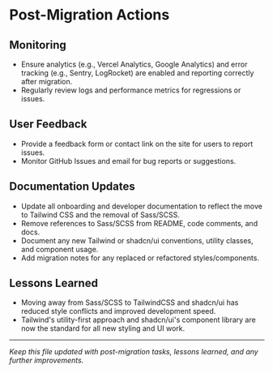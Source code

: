 
# Post-Migration Actions

## Monitoring

- Ensure analytics (e.g., Vercel Analytics, Google Analytics) and error tracking (e.g., Sentry, LogRocket) are enabled and reporting correctly after migration.
- Regularly review logs and performance metrics for regressions or issues.

## User Feedback

- Provide a feedback form or contact link on the site for users to report issues.
- Monitor GitHub Issues and email for bug reports or suggestions.

## Documentation Updates

- Update all onboarding and developer documentation to reflect the move to Tailwind CSS and the removal of Sass/SCSS.
- Remove references to Sass/SCSS from README, code comments, and docs.
- Document any new Tailwind or shadcn/ui conventions, utility classes, and component usage.
- Add migration notes for any replaced or refactored styles/components.

## Lessons Learned

- Moving away from Sass/SCSS to TailwindCSS and shadcn/ui has reduced style conflicts and improved development speed.
- Tailwind's utility-first approach and shadcn/ui's component library are now the standard for all new styling and UI work.

---

_Keep this file updated with post-migration tasks, lessons learned, and any further improvements._
